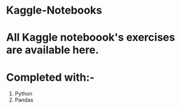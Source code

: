 # Kaggle-Notebooks
# All Kaggle noteboook's exercises are available here.
# Completed with:-
1.  Python
2.  Pandas
